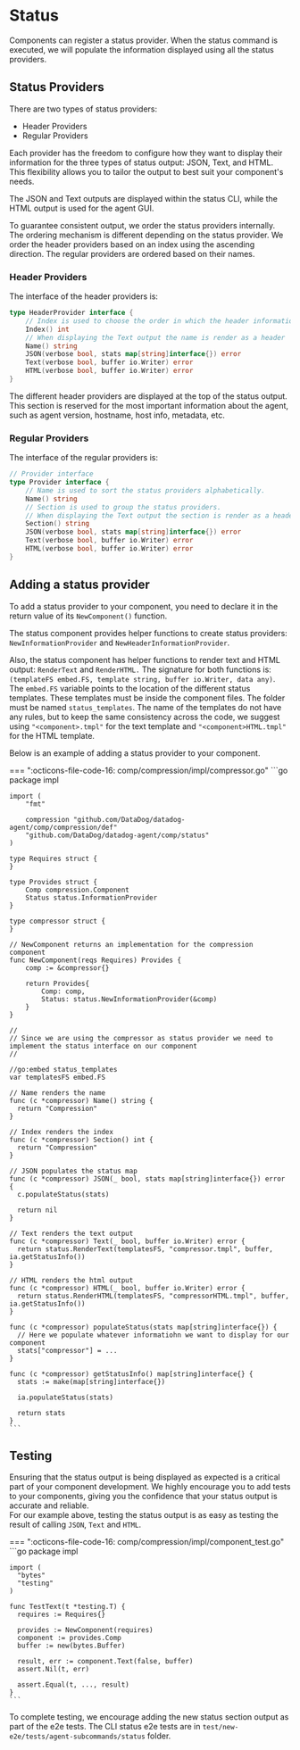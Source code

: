 # Status

Components can register a status provider. When the status command is executed, we will populate the information displayed using all the status providers.

## Status Providers

There are two types of status providers:
- Header Providers
- Regular Providers

Each provider has the freedom to configure how they want to display their information for the three types of status output: JSON, Text, and HTML. 
This flexibility allows you to tailor the output to best suit your component's needs.

The JSON and Text outputs are displayed within the status CLI, while the HTML output is used for the agent GUI. 

To guarantee consistent output, we order the status providers internally. The ordering mechanism is different depending on the status provider. 
We order the header providers based on an index using the ascending direction.
The regular providers are ordered based on their names.


### Header Providers

The interface of the header providers is:

```go
type HeaderProvider interface {
	// Index is used to choose the order in which the header information is displayed.
	Index() int
	// When displaying the Text output the name is render as a header
	Name() string
	JSON(verbose bool, stats map[string]interface{}) error
	Text(verbose bool, buffer io.Writer) error
	HTML(verbose bool, buffer io.Writer) error
}
```

The different header providers are displayed at the top of the status output. This section is reserved for the most important information about the agent, such as agent version, hostname, host info, metadata, etc.

### Regular Providers

The interface of the regular providers is:

```go
// Provider interface
type Provider interface {
	// Name is used to sort the status providers alphabetically.
	Name() string
	// Section is used to group the status providers.
	// When displaying the Text output the section is render as a header
	Section() string
	JSON(verbose bool, stats map[string]interface{}) error
	Text(verbose bool, buffer io.Writer) error
	HTML(verbose bool, buffer io.Writer) error
}
```

## Adding a status provider

To add a status provider to your component, you need to declare it in the return value of its `NewComponent()` function.

The status component provides helper functions to create status providers: `NewInformationProvider` and `NewHeaderInformationProvider`.

Also, the status component has helper functions to render text and HTML output: `RenderText` and `RenderHTML.` 
The signature for both functions is: `(templateFS embed.FS, template string, buffer io.Writer, data any)`.
The `embed.FS` variable points to the location of the different status templates. These templates must be inside the component files. The folder must be named `status_templates`. 
The name of the templates do not have any rules, but to keep the same consistency across the code, we suggest using `"<component>.tmpl"` for the text template and `"<component>HTML.tmpl"` for the HTML template.

Below is an example of adding a status provider to your component.

=== ":octicons-file-code-16: comp/compression/impl/compressor.go"
    ```go
    package impl

    import (
        "fmt"

        compression "github.com/DataDog/datadog-agent/comp/compression/def"
        "github.com/DataDog/datadog-agent/comp/status"
    )

    type Requires struct {
    }

    type Provides struct {
        Comp compression.Component
        Status status.InformationProvider
    }

    type compressor struct {
    }

    // NewComponent returns an implementation for the compression component
    func NewComponent(reqs Requires) Provides {
        comp := &compressor{}

        return Provides{
            Comp: comp,
            Status: status.NewInformationProvider(&comp)
        }
    }

    //
    // Since we are using the compressor as status provider we need to implement the status interface on our component
    //

    //go:embed status_templates
    var templatesFS embed.FS

    // Name renders the name
    func (c *compressor) Name() string {
      return "Compression"
    }

    // Index renders the index
    func (c *compressor) Section() int {
      return "Compression"
    }

    // JSON populates the status map
    func (c *compressor) JSON(_ bool, stats map[string]interface{}) error {
      c.populateStatus(stats)

      return nil
    }

    // Text renders the text output
    func (c *compressor) Text(_ bool, buffer io.Writer) error {
      return status.RenderText(templatesFS, "compressor.tmpl", buffer, ia.getStatusInfo())
    }

    // HTML renders the html output
    func (c *compressor) HTML(_ bool, buffer io.Writer) error {
      return status.RenderHTML(templatesFS, "compressorHTML.tmpl", buffer, ia.getStatusInfo())
    }

    func (c *compressor) populateStatus(stats map[string]interface{}) {
      // Here we populate whatever informatiohn we want to display for our component
      stats["compressor"] = ...
    }

    func (c *compressor) getStatusInfo() map[string]interface{} {
      stats := make(map[string]interface{})

      ia.populateStatus(stats)

      return stats
    }
    ```
    
## Testing

Ensuring that the status output is being displayed as expected is a critical part of your component development. 
We highly encourage you to add tests to your components, giving you the confidence that your status output is accurate and reliable.  
For our example above, testing the status output is as easy as testing the result of calling `JSON`, `Text` and `HTML`.

=== ":octicons-file-code-16: comp/compression/impl/component_test.go"
    ```go
    package impl
    
    import (
      "bytes"
      "testing"
    )
    
    func TestText(t *testing.T) {
      requires := Requires{}
      
      provides := NewComponent(requires)
      component := provides.Comp
      buffer := new(bytes.Buffer)
      
      result, err := component.Text(false, buffer)
      assert.Nil(t, err)
  
      assert.Equal(t, ..., result)
    }
    ``` 
    
To complete testing, we encourage adding the new status section output as part of the e2e tests. The CLI status e2e tests 
are in `test/new-e2e/tests/agent-subcommands/status` folder. 
